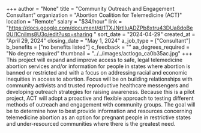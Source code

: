 +++
author = "None"
title = "Community Outreach and Engagement Consultant"
organization = "Abortion Coalition for Telemedicine (ACT)"
location = "Remote"
salary = "$34/hour"
link = "https://docs.google.com/document/d/1TXJNrtIIuADZPb8xtru43DUa8doBe0UI1Cnilms8U3o/edit?usp=sharing "
sort_date = "2024-04-29"
created_at = "April 29, 2024"
closing_date = "May 1, 2024"
a_job_type = ["Consultant"]
b_benefits = ["no benefits listed"]
c_feedback = ""
aa_degrees_required = "No degree required"
thumbnail = "../../images/actlogo_ca0b35ac.jpg"
+++
This project will expand and improve access to safe, legal telemedicine abortion services and/or information for people in states where abortion is banned or restricted and with a focus on addressing racial and economic inequities in access to abortion. Focus will be on building relationships with community activists and trusted reproductive healthcare messengers and developing outreach strategies for raising awareness. Because this is a pilot project, ACT will adopt a proactive and flexible approach to testing different methods of outreach and engagement with community groups. The goal will be to determine how to best provide information and resources concerning telemedicine abortion as an option for pregnant people in restrictive states and under-resourced communities where there is the greatest need.